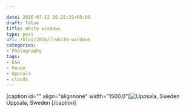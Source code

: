 ```yaml
---

date: 2016-07-12 16:22:31+00:00
draft: false
title: White windows
type: post
url: /blog/2016/7/white-windows
categories:
- Photography
tags:
- b&w
- house
- Uppsala
- clouds
---
```


[caption id="" align="alignnone" width="1500.0"]![ Uppsala, Sweden ](/images/2016-07-12-20167white-windows/image-asset.jpeg)
 Uppsala, Sweden [/caption]
